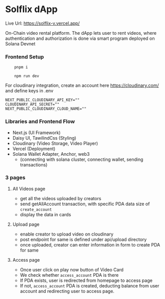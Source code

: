 # Solflix dApp

Live Url: https://solflix-v.vercel.app/

On-Chain video rental platform. The dApp lets user to rent videos, where authentication and authorization is done via smart program deployed on Solana Devnet


### Frontend Setup


```shell 
    pnpm i
```
```shell 
    npm run dev
```

For cloudinary integration, create an account here https://cloudinary.com/ and define  keys in .env

```
NEXT_PUBLIC_CLOUDINARY_API_KEY=""
CLOUDINARY_API_SECRET=""
NEXT_PUBLIC_CLOUDINARY_CLOUD_NAME=""
 ```

### Libraries and Frontend Flow

- Next.js (UI Framework)
- Daisy UI, TawilindCss (Styling)
- Cloudinary (Video Storage, Video Player)
- Vercel (Deployment)
- Solana Wallet Adapter, Anchor, web3
    - (connecting with solana cluster, connecting wallet, sending transactions)

### 3 pages
1. All Videos page
    - get all the videos uploaded by creators
    - send getAllAccount transaction, with specific PDA data size of `create_account`
    - display the data in cards

2. Upload page
    - enable creator to upload video on cloudinary
    - post endpoint for same is defined under api/upload directory
    - once uploaded, creator can enter information in form to create PDA for same

3. Access page
    - Once user click on play now button of Video Card
    - We check whether `access_account` PDA is there
    - If PDA exists, user is redirected from homepage to access page
    - If not, `access_account` PDA is created, deducting balance from user account and redirecting user to access page.